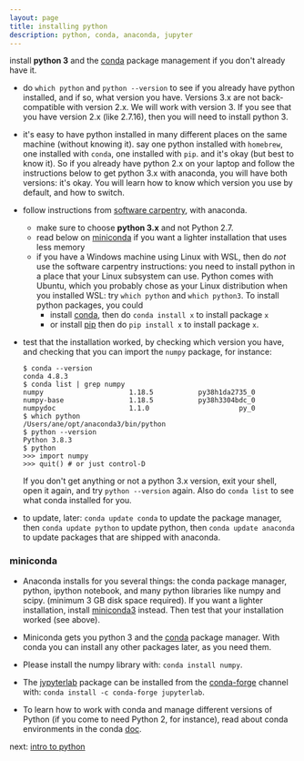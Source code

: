 ```yaml
---
layout: page
title: installing python
description: python, conda, anaconda, jupyter
---
```


install **python 3** and the
[conda](http://conda.pydata.org/) package management
if you don't already have it.

- do `which python` and `python --version` to see if you already have python
  installed, and if so, what version you have. Versions 3.x are not
  back-compatible with version 2.x. We will work with version 3.
  If you see that you have version 2.x (like 2.7.16), then you will need
  to install python 3.

- it's easy to have python installed in many different places
  on the same machine (without knowing it).
  say one python installed with `homebrew`,
  one installed with `conda`,
  one installed with `pip`.
  and it's okay (but best to know it).
  So if you already have python 2.x on your laptop and
  follow the instructions below to get python 3.x
  with anaconda, you will have both versions:
  it's okay. You will learn how to know
  which version you use by default, and how to switch.

- follow instructions from
  [software carpentry](https://uw-madison-datascience.github.io/2020-08-17-uwmadison-swc/#python),
  with anaconda.
  * make sure to choose **python 3.x** and not Python 2.7.
  * read below on [miniconda](#miniconda)
    if you want a lighter installation that uses less memory
  * if you have a Windows machine using Linux with WSL,
    then do *not* use the software carpentry instructions:
    you need to install python in a place that your Linux subsystem can use.
    Python comes with Ubuntu, which you probably chose as your
    Linux distribution when you installed WSL: try `which python`
    and `which python3`. To install python packages, you could
    - install [conda](https://gist.github.com/kauffmanes/5e74916617f9993bc3479f401dfec7da),
      then do `conda install x` to install package `x`
    - or install [pip](https://linuxize.com/post/how-to-install-pip-on-ubuntu-20.04/)
      then do `pip install x` to install package `x`.

- test that the installation worked,
  by checking which version you have, and checking that
  you can import the `numpy` package, for instance:

  ```shell
  $ conda --version
  conda 4.8.3
  $ conda list | grep numpy  
  numpy                     1.18.5           py38h1da2735_0  
  numpy-base                1.18.5           py38h3304bdc_0  
  numpydoc                  1.1.0                      py_0
  $ which python
  /Users/ane/opt/anaconda3/bin/python
  $ python --version
  Python 3.8.3
  $ python
  >>> import numpy
  >>> quit() # or just control-D
  ```

  If you don't get anything or not a python 3.x version, exit your shell,
  open it again, and try `python --version` again.
  Also do `conda list` to see what conda installed for you.

- to update, later: `conda update conda` to update the package manager,
  then `conda update python` to update python,
  then `conda update anaconda` to update packages that are shipped
  with anaconda.

### miniconda

- Anaconda installs for you several things: the conda package manager,
  python, ipython notebook, and many python libraries like numpy and scipy.
  (minimum 3 GB disk space required). If you want a lighter installation,
  install [miniconda3](http://conda.pydata.org/miniconda.html) instead.
  Then test that your installation worked (see above).

- Miniconda gets you python 3 and the
  [conda](http://conda.pydata.org/docs/intro.html) package manager.
  With conda you can install any other packages later,
  as you need them.

- Please install the numpy library with: `conda install numpy`.

- The [jypyterlab](https://github.com/jupyter/jupyterlab) package can be
  installed from the [conda-forge](https://conda-forge.github.io) channel with:
  `conda install -c conda-forge jupyterlab`.  

- To learn how to work with conda and manage different versions of Python
  (if you come to need Python 2, for instance), read about conda
  environments in the conda
  [doc](https://conda.io/docs/user-guide/getting-started.html).

<!--
- jupyter: some students using Bash (Ubuntu) on Windows had errors running jupyter.
  This Windows [bug report](https://github.com/Microsoft/BashOnWindows/issues/185)
  has a fix that worked for some:
  `conda install -c jzuhone zeromq=4.1.dev0`
-->

next: [intro to python](notes1020.html)
